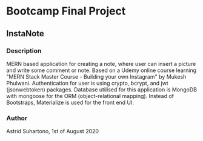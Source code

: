 # Bootcamp Final Project

## InstaNote

### Description

MERN based application for creating a note, where user can insert a picture and write some comment or note. Based on a Udemy online course learning "MERN Stack Master Course - Building your own Instagram" by Mukesh Phulwani.
Authentication for user is using crypto, bcrypt, and jwt (jsonwebtoken) packages.
Database utilised for this application is MongoDB with mongoose for the ORM (object-relational mapping).
Instead of Bootstraps, Materialize is used for the front end UI.

### Author

Astrid Suhartono, 1st of August 2020